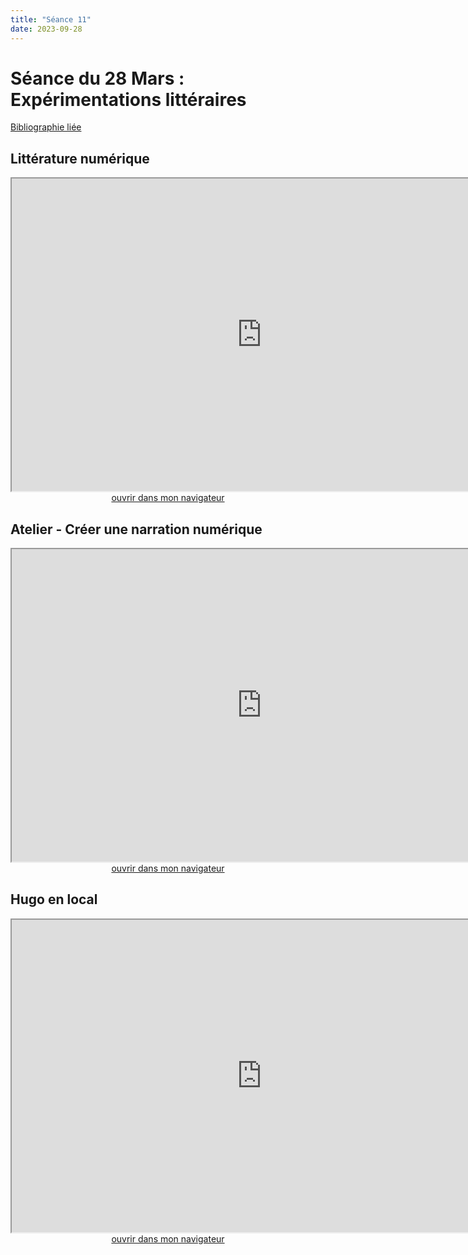 ```yaml
--- 
title: "Séance 11"
date: 2023-09-28
---
```


# Séance du 28 Mars : Expérimentations littéraires

[Bibliographie liée](https://www.zotero.org/groups/4823133/FRA3826-2023/collections/UCDBXI23)

## Littérature numérique 

<iframe src="https://mmellet.github.io/FRA3826_2023/slides/Seance-11-1.html" title="description"  height="500" width="800" allowfullscreen="allowfullscreen"></iframe>

<div style="text-align:center">
<a href="https://mmellet.github.io/FRA3826_2023/slides/Seance-11-1.html" target="_blank">ouvrir dans mon navigateur</a>
</div>

## Atelier - Créer une narration numérique

<iframe src="https://mmellet.github.io/FRA3826_2023/slides/Atelier-8.html" title="description"  height="500" width="800" allowfullscreen="allowfullscreen"></iframe>

<div style="text-align:center">
<a href="https://mmellet.github.io/FRA3826_2023/slides/Atelier-8.html" target="_blank">ouvrir dans mon navigateur</a>
</div>


## Hugo en local

<iframe src="https://mmellet.github.io/FRA3826_2023/slides/Carnet-deploiement.html#/19" title="description"  height="500" width="800" allowfullscreen="allowfullscreen"></iframe>

<div style="text-align:center">
<a href="https://mmellet.github.io/FRA3826_2023/slides/Carnet-deploiement.html#/19" target="_blank">ouvrir dans mon navigateur</a>
</div>

